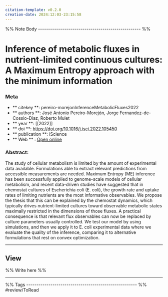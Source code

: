 ```yaml
---
citation-template: v0.2.0
creation-date: 2024:12:03-23:15:58
---
```


%% Note Body --------------------------------------------------- %%
# Inference of metabolic fluxes in nutrient-limited continuous cultures: A Maximum Entropy approach with the minimum information

### Meta
- ** citekey **: pereiro-morejonInferenceMetabolicFluxes2022
- ** authors **: José Antonio Pereiro-Morejón, Jorge Fernandez-de-Cossio-Diaz, Roberto Mulet
- ** year **: [[2022]]
- ** doi **: https://doi.org/10.1016/j.isci.2022.105450
- ** publication **: iScience
- ** Web ** : [Open online](https://www.sciencedirect.com/science/article/pii/S2589004222017229)


### Abstract:
The study of cellular metabolism is limited by the amount of experimental data available. Formulations able to extract relevant predictions from accessible measurements are needed. Maximum Entropy (ME) inference has been successfully applied to genome-scale models of cellular metabolism, and recent data-driven studies have suggested that in chemostat cultures of Escherichia coli (E. coli), the growth rate and uptake rates of limiting nutrients are the most informative observables. We propose the thesis that this can be explained by the chemostat dynamics, which typically drives nutrient-limited cultures toward observable metabolic states maximally restricted in the dimensions of those fluxes. A practical consequence is that relevant flux observables can now be replaced by culture parameters usually controlled. We test our model by using simulations, and then we apply it to E. coli experimental data where we evaluate the quality of the inference, comparing it to alternative formulations that rest on convex optimization.

___

## View

%% Write here %%





___
%% Tags  ------------------------------------------------------- %%
#review/ToRead
